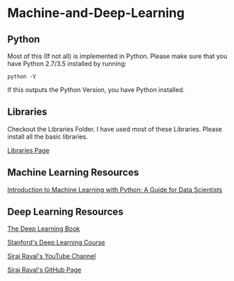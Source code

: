 # Machine-and-Deep-Learning


## Python

Most of this (If not all) is implemented in Python.
Please make sure that you have Python 2.7/3.5 installed by running:

`python -V`

If this outputs the Python Version, you have Python installed.


## Libraries

Checkout the Libraries Folder. I have used most of these Libraries. Please install all the basic libraries.

[Libraries Page](https://github.com/ishanjoshi02/Machine-and-Deep-Learning/tree/master/Libraries)

## Machine Learning Resources

[ Introduction to Machine Learning with Python: A Guide for Data Scientists ](https://www.amazon.in/Introduction-Machine-Learning-Python-Scientists/dp/9352134575?tag=googinhydr18418-21&tag=googinkenshoo-21&ascsubtag=88e6e93f-6186-4b6a-acbb-07c8fef57a60)


## Deep Learning Resources 

[ The Deep Learning Book ](http://www.deeplearningbook.org/)

[ Stanford's Deep Learning Course ](http://deeplearning.stanford.edu/tutorial/)

[ Siraj Raval's YouTube Channel ](https://www.youtube.com/channel/UCWN3xxRkmTPmbKwht9FuE5A)

[ Siraj Raval's GitHub Page ](https://github.com/llSourcell)
